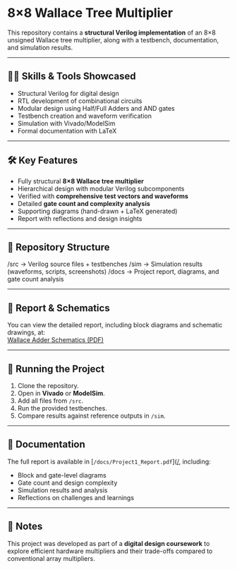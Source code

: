 # 8×8 Wallace Tree Multiplier  

This repository contains a **structural Verilog implementation** of an 8×8 unsigned Wallace tree multiplier, along with a testbench, documentation, and simulation results.  

---

## 👨‍💻 Skills & Tools Showcased  
- Structural Verilog for digital design  
- RTL development of combinational circuits  
- Modular design using Half/Full Adders and AND gates  
- Testbench creation and waveform verification  
- Simulation with Vivado/ModelSim  
- Formal documentation with LaTeX  

---

## 🛠️ Key Features  
- Fully structural **8×8 Wallace tree multiplier**  
- Hierarchical design with modular Verilog subcomponents  
- Verified with **comprehensive test vectors and waveforms**  
- Detailed **gate count and complexity analysis**  
- Supporting diagrams (hand-drawn + LaTeX generated)  
- Report with reflections and design insights  

---

## 📂 Repository Structure  
/src → Verilog source files + testbenches
/sim → Simulation results (waveforms, scripts, screenshots)
/docs → Project report, diagrams, and gate count analysis


---

## 📄 Report & Schematics  

You can view the detailed report, including block diagrams and schematic drawings, at:  
[Wallace Adder Schematics (PDF)](https://github.com/ReewajAdhikari/Wallace-Multiplier/blob/main/WallaceAdder%20Schematics.pdf)

---

## 🚦 Running the Project  
1. Clone the repository.  
2. Open in **Vivado** or **ModelSim**.  
3. Add all files from `/src`.  
4. Run the provided testbenches.  
5. Compare results against reference outputs in `/sim`.  

---

## 📝 Documentation  
The full report is available in [`/docs/Project1_Report.pdf`]([/](https://github.com/ReewajAdhikari/Wallace-Multiplier/blob/main/8x8%Wallace%Report.pdf), including:  
- Block and gate-level diagrams  
- Gate count and design complexity  
- Simulation results and analysis  
- Reflections on challenges and learnings  

---

## 📌 Notes  
This project was developed as part of a **digital design coursework** to explore efficient hardware multipliers and their trade-offs compared to conventional array multipliers.  

